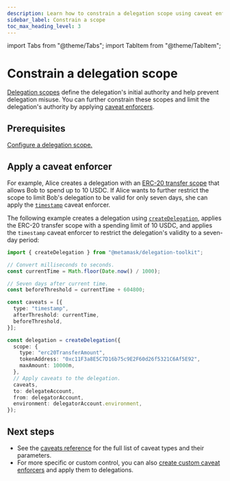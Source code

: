 ```yaml
---
description: Learn how to constrain a delegation scope using caveat enforcers.
sidebar_label: Constrain a scope
toc_max_heading_level: 3
---
```


import Tabs from "@theme/Tabs";
import TabItem from "@theme/TabItem";

# Constrain a delegation scope

[Delegation scopes](index.md) define the delegation's initial authority and help prevent delegation misuse.
You can further constrain these scopes and limit the delegation's authority by applying [caveat enforcers](../../../concepts/delegation/caveat-enforcers.md). 

## Prerequisites

[Configure a delegation scope.](index.md)

## Apply a caveat enforcer

For example, Alice creates a delegation with an [ERC-20 transfer scope](spending-limit.md#erc-20-transfer-scope) that allows Bob to spend up to 10 USDC.
If Alice wants to further restrict the scope to limit Bob's delegation to be valid for only seven days,
she can apply the [`timestamp`](../../../reference/delegation/caveats.md#timestamp) caveat enforcer.

The following example creates a delegation using [`createDelegation`](../../../reference/delegation/index.md#createdelegation), applies the ERC-20 transfer scope with a spending limit of 10 USDC, and applies the `timestamp` caveat enforcer to restrict the delegation's validity to a seven-day period:

```typescript
import { createDelegation } from "@metamask/delegation-toolkit";

// Convert milliseconds to seconds.
const currentTime = Math.floor(Date.now() / 1000);

// Seven days after current time.
const beforeThreshold = currentTime + 604800;

const caveats = [{
  type: "timestamp",
  afterThreshold: currentTime,
  beforeThreshold, 
}];

const delegation = createDelegation({
  scope: {
    type: "erc20TransferAmount",
    tokenAddress: "0xc11F3a8E5C7D16b75c9E2F60d26f5321C6Af5E92",
    maxAmount: 10000n,
  },
  // Apply caveats to the delegation.
  caveats,
  to: delegateAccount,
  from: delegatorAccount,
  environment: delegatorAccount.environment,
});
```

## Next steps

- See the [caveats reference](../../../reference/delegation/caveats.md) for the full list of caveat types and their parameters.
- For more specific or custom control, you can also [create custom caveat enforcers](/tutorials/create-custom-caveat-enforcer)
and apply them to delegations.  
